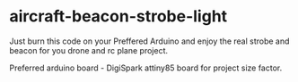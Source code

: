 # aircraft-beacon-strobe-light

Just burn this code on your Preffered Arduino and enjoy the real strobe and beacon for you drone and rc plane project.

Preferred arduino board - DigiSpark attiny85 board for project size factor.
